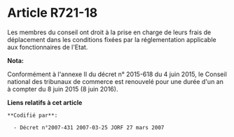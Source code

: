 # Article R721-18

Les membres du conseil ont droit à la prise en charge de leurs frais de déplacement dans les conditions fixées par la
réglementation applicable aux fonctionnaires de l'Etat.

**Nota:**

Conformément à l'annexe II du décret n° 2015-618 du 4 juin 2015, le Conseil national des tribunaux de commerce est renouvelé
pour une durée d'un an à compter du 8 juin 2015 (8 juin 2016).

**Liens relatifs à cet article**

	**Codifié par**:

	  - Décret n°2007-431 2007-03-25 JORF 27 mars 2007
